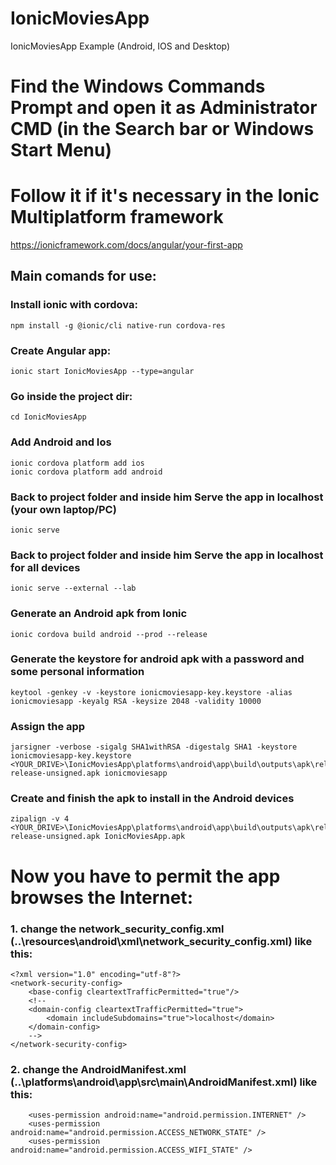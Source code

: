 # IonicMoviesApp
 IonicMoviesApp Example (Android, IOS and Desktop)

# Find the Windows Commands Prompt and open it as Administrator CMD (in the Search bar or Windows Start Menu)

# Follow it if it's necessary in the Ionic Multiplatform framework

https://ionicframework.com/docs/angular/your-first-app

## Main comands for use:

### Install ionic with cordova:

```
npm install -g @ionic/cli native-run cordova-res
```

### Create Angular app:

```
ionic start IonicMoviesApp --type=angular
```

### Go inside the project dir:

```
cd IonicMoviesApp
```

### Add Android and Ios

```
ionic cordova platform add ios
ionic cordova platform add android
```

### Back to project folder and inside him Serve the app in localhost (your own laptop/PC)

```
ionic serve
```

### Back to project folder and inside him Serve the app in localhost for all devices

```
ionic serve --external --lab
```

### Generate an Android apk from Ionic

```
ionic cordova build android --prod --release
```

### Generate the keystore for android apk with a password and some personal information

```
keytool -genkey -v -keystore ionicmoviesapp-key.keystore -alias ionicmoviesapp -keyalg RSA -keysize 2048 -validity 10000
```

### Assign the app

```
jarsigner -verbose -sigalg SHA1withRSA -digestalg SHA1 -keystore ionicmoviesapp-key.keystore <YOUR_DRIVE>\IonicMoviesApp\platforms\android\app\build\outputs\apk\release\app-release-unsigned.apk ionicmoviesapp
```

### Create and finish the apk to install in the Android devices

```
zipalign -v 4 <YOUR_DRIVE>\IonicMoviesApp\platforms\android\app\build\outputs\apk\release\app-release-unsigned.apk IonicMoviesApp.apk
```

# Now you have to permit the app browses the Internet:

### 1. change the network_security_config.xml (..\resources\android\xml\network_security_config.xml) like this: 

```
<?xml version="1.0" encoding="utf-8"?>
<network-security-config>
    <base-config cleartextTrafficPermitted="true"/>
	<!--
	<domain-config cleartextTrafficPermitted="true">
        <domain includeSubdomains="true">localhost</domain>
    </domain-config>
	-->
</network-security-config>
```

### 2. change the AndroidManifest.xml (..\platforms\android\app\src\main\AndroidManifest.xml) like this: 

```
    <uses-permission android:name="android.permission.INTERNET" />
    <uses-permission android:name="android.permission.ACCESS_NETWORK_STATE" />
    <uses-permission android:name="android.permission.ACCESS_WIFI_STATE" />
```